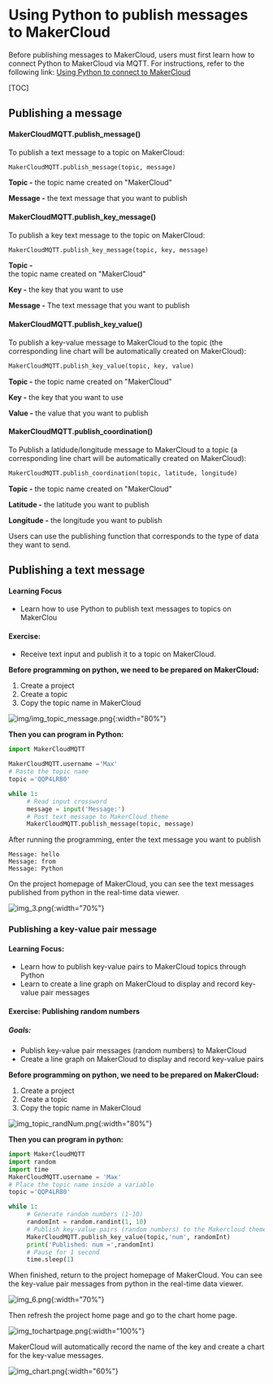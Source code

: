 # Using Python to publish messages to MakerCloud
Before publishing messages to MakerCloud, users must first learn how to connect Python to MakerCloud via MQTT. For instructions, refer to the following link:
[Using Python to connect to MakerCloud](../../ch4_connect/python/connect_python.md)

[TOC]

## Publishing a message

#### MakerCloudMQTT.publish_message()
To publish a text message to a topic on MakerCloud:
```python
MakerCloudMQTT.publish_message(topic, message)
```
**Topic -**
the topic name created on "MakerCloud"

**Message -**
the text message that you want to publish

#### MakerCloudMQTT.publish_key_message()
To publish a key text message to the topic on MakerCloud:
```python
MakerCloudMQTT.publish_key_message(topic, key, message)
```
**Topic -**  
the topic name created on "MakerCloud"

**Key -**
the key that you want to use

**Message -**
The text message that you want to publish

#### MakerCloudMQTT.publish_key_value()
To publish a key-value message to MakerCloud to the topic (the corresponding line chart will be automatically created on MakerCloud):
```python
MakerCloudMQTT.publish_key_value(topic, key, value)
```
**Topic -**
the topic name created on "MakerCloud"

**Key -**
the key that you want to use

**Value -**
the value that you want to publish

#### MakerCloudMQTT.publish_coordination()
To Publish a latidude/longitude message to MakerCloud to a topic (a corresponding line chart will be automatically created on MakerCloud):
```python
MakerCloudMQTT.publish_coordination(topic, latitude, longitude)
```
**Topic -**
the topic name created on "MakerCloud"

**Latitude -**
the latitude you want to publish

**Longitude -**
the longitude you want to publish

Users can use the publishing function that corresponds to the type of data they want to send.

## Publishing a text message
#### Learning Focus
- Learn how to use Python to publish text messages to topics on MakerClou

#### Exercise:
- Receive text input and publish it to a topic on MakerCloud.

**Before programming on python, we need to be prepared on MakerCloud:**

1. Create a project
2. Create a topic
3. Copy the topic name in MakerCloud

![img/img_topic_message.png](img/img_topic_message.png){:width="80%"}
   
**Then you can program in Python:**
```python
import MakerCloudMQTT

MakerCloudMQTT.username ='Max'
# Paste the topic name
topic ='QQP4LRB0'

while 1:
     # Read input crossword
     message = input('Message:')
     # Post text message to MakerCloud theme
     MakerCloudMQTT.publish_message(topic, message)
```

After running the programming, enter the text message you want to publish
```
Message: hello
Message: from
Message: Python
```

On the project homepage of MakerCloud, you can see the text messages published from python in the real-time data viewer.

![img_3.png](img/img_3.png){:width="70%"}
### Publishing a key-value pair message
#### Learning Focus:
- Learn how to publish key-value pairs to MakerCloud topics through Python
- Learn to create a line graph on MakerCloud to display and record key-value pair messages

#### Exercise: Publishing random numbers
##### Goals:
- Publish key-value pair messages (random numbers) to MakerCloud
- Create a line graph on MakerCloud to display and record key-value pairs

**Before programming on python, we need to be prepared on MakerCloud:**

1. Create a project
2. Create a topic
3. Copy the topic name in MakerCloud

![img_topic_randNum.png](img/img_topic_randNum.png){:width="80%"}

**Then you can program in python:**
```python
import MakerCloudMQTT
import random
import time
MakerCloudMQTT.username = 'Max'
# Place the topic name inside a variable
topic ='QQP4LRB0'

while 1:
     # Generate random numbers (1-10)
     randomInt = random.randint(1, 10)
     # Publish key-value pairs (random numbers) to the Makercloud theme
     MakerCloudMQTT.publish_key_value(topic,'num', randomInt)
     print('Published: num =',randomInt)
     # Pause for 1 second
     time.sleep(1)

```
When finished, return to the project homepage of MakerCloud.
You can see the key-value pair messages from python in the real-time data viewer.

![img_6.png](img/img_6.png){:width="70%"}

Then refresh the project home page and go to the chart home page.

![img_tochartpage.png](img/img_tochartpage.png){:width="100%"}

MakerCloud will automatically record the name of the key and create a chart for the key-value messages.

![img_chart.png](img/img_chart.png){:width="60%"}